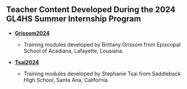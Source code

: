 ## Teacher Content Developed During the 2024 GL4HS Summer Internship Program


* [**Grissom2024**](Grissom2024)

   - Training modules developed by Brittany Grissom from Episcopal School of Acadiana, Lafayette, Lousiana.
   
* [**Tsai2024**](Tsai2024)

  - Training modules developed by Stephanie Tsai from Saddleback High School, Santa Ana, California.
